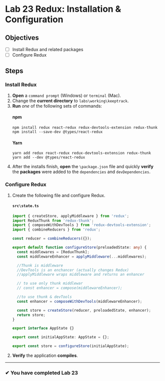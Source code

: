 # Lab 23 Redux: Installation & Configuration

## Objectives

- [ ] Install Redux and related packages
- [ ] Configure Redux

## Steps

### Install Redux

1. **Open** a `command prompt` (Windows) or `terminal` (Mac).
1. Change the **current directory** to `labs\working\keeptrack`.
1. **Run** _one_ of the following sets of commands:
   #### npm
   ```shell
   npm install redux react-redux redux-devtools-extension redux-thunk
   npm install --save-dev @types/react-redux
   ```
   #### Yarn
   ```shell
   yarn add redux react-redux redux-devtools-extension redux-thunk
   yarn add --dev @types/react-redux
   ```
1. After the installs finish, **open** the `\package.json` file and quickly **verify** the **packages** were added to the `dependencies` and `devDependencies`.

### Configure Redux

1. Create the following file and configure Redux.

   #### `src\state.ts`

   ```ts
   import { createStore, applyMiddleware } from 'redux';
   import ReduxThunk from 'redux-thunk';
   import { composeWithDevTools } from 'redux-devtools-extension';
   import { combineReducers } from 'redux';

   const reducer = combineReducers({});

   export default function configureStore(preloadedState: any) {
     const middlewares = [ReduxThunk];
     const middlewareEnhancer = applyMiddleware(...middlewares);

     //Thunk is middleware
     //DevTools is an enchancer (actually changes Redux)
     //applyMiddleware wraps middleware and returns an enhancer

     // to use only thunk middlewar
     // const enhancer = compose(middlewareEnhancer);

     //to use thunk & devTools
     const enhancer = composeWithDevTools(middlewareEnhancer);

     const store = createStore(reducer, preloadedState, enhancer);
     return store;
   }

   export interface AppState {}

   export const initialAppState: AppState = {};

   export const store = configureStore(initialAppState);
   ```

1. **Verify** the application **compiles**.

---

### &#10004; You have completed Lab 23
